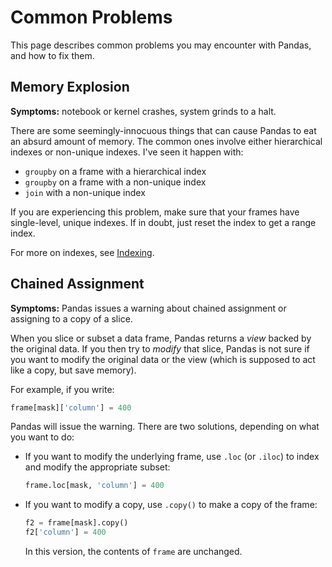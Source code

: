 # Common Problems

This page describes common problems you may encounter with Pandas, and how to fix them.

## Memory Explosion

**Symptoms:** notebook or kernel crashes, system grinds to a halt.

There are some seemingly-innocuous things that can cause Pandas to eat an absurd amount of memory.  The common ones involve either hierarchical indexes or non-unique indexes.  I've seen it happen with:

- `groupby` on a frame with a hierarchical index
- `groupby` on a frame with a non-unique index
- `join` with a non-unique index

If you are experiencing this problem, make sure that your frames have single-level, unique indexes.  If in doubt, just reset the index to get a range index.

For more on indexes, see [Indexing](tutorials/Indexing.ipynb).

## Chained Assignment

**Symptoms:** Pandas issues a warning about chained assignment or assigning to a copy of a slice.

When you slice or subset a data frame, Pandas returns a *view* backed by the original data.  If you then try to *modify* that slice, Pandas is not sure if you want to modify the original data or the view (which is supposed to act like a copy, but save memory).

For example, if you write:

```python
frame[mask]['column'] = 400
```

Pandas will issue the warning.  There are two solutions, depending on what you want to do:

-   If you want to modify the underlying frame, use `.loc` (or `.iloc`) to index and modify the appropriate subset:

    ```python
    frame.loc[mask, 'column'] = 400
    ```

-   If you want to modify a copy, use `.copy()` to make a copy of the frame:

    ```python
    f2 = frame[mask].copy()
    f2['column'] = 400
    ```

    In this version, the contents of `frame` are unchanged.
